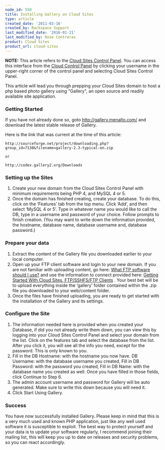 ```yaml
---
node_id: 550
title: Installing Gallery on Cloud Sites
type: article
created_date: '2011-03-16'
created_by: Rackspace Support
last_modified_date: '2016-01-21'
last_modified_by: Rose Contreras
product: Cloud Sites
product_url: cloud-sites
---
```


**NOTE:** This article refers to the [Cloud Sites Control
Panel](https://manage.rackspacecloud.com/). You can access this
interface from the [Cloud Control Panel](https://mycloud.rackspace.com/)
by clicking your username in the upper-right corner of the control panel
and selecting Cloud Sites Control Panel.

This article will lead you through prepping your Cloud Sites domain to
host a php based photo gallery using "Gallery", an open source and
readily available site application.



### <span class="mw-headline">Getting Started </span>

If you have not already done so, goto <http://gallery.menalto.com/> and
download the latest stable release of Gallery.

Here is the link that was current at the time of this article:

    http://sourceforge.net/project/downloading.php?group_id=7130&filename=gallery-2.3-typical-en.zip

    or

    http://codex.gallery2.org/Downloads



### <span class="mw-headline">Setting up the Sites </span>

1.  Create your new domain from the Cloud Sites Control Panel with
    minimum requirements being PHP 4, and MySQL 4 or 5.
2.  Once the domain has finished creating, create your database. To do
    this, click on the &lsquo;Features&rsquo; tab from the top menu. Click &lsquo;Add&rsquo;,
    and then select &lsquo;MySQL 4 or 5&rsquo;. Type in whatever name you would like
    to call the DB, type in a username and password of your choice.
    Follow prompts to finish creation. (You may want to write down the
    information provided, the hostname, database name, database username
    and, database password.)



### <span class="mw-headline">Prepare your data </span>

1.  Extract the content of the Gallery file you downloaded earlier to
    your local computer.
2.  Open up your FTP client software and login to your new domain. If
    you are not familiar with uploading content, go here: [What FTP
    software should I
    use?](/how-to/getting-started-with-cloud-sites-ftpsshfsftp-clients "What FTP software should I use?")
    and use the information to connect provided here: [Getting Started
    With Cloud Sites, FTP/SSHFS/FTP
    Clients](/how-to/getting-started-with-cloud-sites-ftpsshfsftp-clients) .
    Your best bet will be to upload everything inside the &lsquo;gallery&rsquo;
    folder contained within the .zip file you downloaded to your
    web/content folder.
3.  Once the files have finished uploading, you are ready to get started
    with the installation of the Gallery and its settings.



### <span class="mw-headline">Configure the Site</span>

1.  The information needed here is provided when you created your
    Database, if did you not already write them down, you can view this
    by logging into your Cloud Sites Control Panel and select your
    domain from the list. Click on the features tab and select the
    database from the list. After you click it, you will see all the
    info you need, except for the password. This is only known to you.
2.  Fill in the DB Hostname: with the hostname you now have. DB
    Username: with the database username you created, Fill in DB
    Password: with the password you created, Fill in DB Name: with the
    database name you created as well. Once you have filled in those
    fields, click Continue to Step 6.
3.  The admin account username and password for Gallery will be
    auto generated. Make sure to write this down because you will need
    it.
4.  Click Start Using Gallery.



### <span class="mw-headline">Success </span>

You have now successfully installed Gallery. Please keep in mind that
this is a very much used and known PHP application, just like any well
used software it is susceptible to exploit. The best way to protect
yourself and your data is to update your software regularly, I recommend
joining their mailing list, this will keep you up to date on releases
and security problems, so you can react accordingly.

